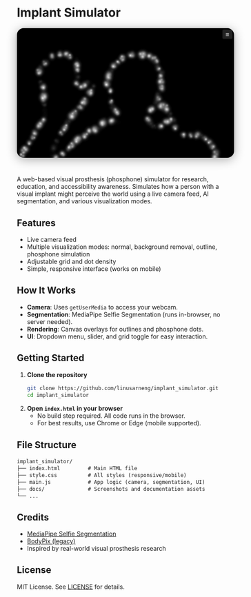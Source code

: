 

# Implant Simulator

<p align="center">
  <img src="images/ss_01.png" alt="Implant Simulator Screenshot" style="max-width: 100%; border-radius: 16px; box-shadow: 0 4px 24px #0005; margin-bottom: 24px;">
</p>

A web-based visual prosthesis (phosphone) simulator for research, education, and accessibility awareness. Simulates how a person with a visual implant might perceive the world using a live camera feed, AI segmentation, and various visualization modes.


## Features

- Live camera feed
- Multiple visualization modes: normal, background removal, outline, phosphone simulation
- Adjustable grid and dot density
- Simple, responsive interface (works on mobile)


## How It Works

- **Camera**: Uses `getUserMedia` to access your webcam.
- **Segmentation**: MediaPipe Selfie Segmentation (runs in-browser, no server needed).
- **Rendering**: Canvas overlays for outlines and phosphone dots.
- **UI**: Dropdown menu, slider, and grid toggle for easy interaction.

## Getting Started

1. **Clone the repository**
   ```sh
   git clone https://github.com/linusarneng/implant_simulator.git
   cd implant_simulator
   ```
2. **Open `index.html` in your browser**
   - No build step required. All code runs in the browser.
   - For best results, use Chrome or Edge (mobile supported).

## File Structure

```
implant_simulator/
├── index.html         # Main HTML file
├── style.css          # All styles (responsive/mobile)
├── main.js            # App logic (camera, segmentation, UI)
├── docs/              # Screenshots and documentation assets
└── ...
```

## Credits
- [MediaPipe Selfie Segmentation](https://google.github.io/mediapipe/solutions/selfie_segmentation.html)
- [BodyPix (legacy)](https://github.com/tensorflow/tfjs-models/tree/master/body-pix)
- Inspired by real-world visual prosthesis research

## License

MIT License. See [LICENSE](LICENSE) for details.

